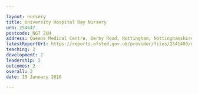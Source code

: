 ```yaml
---

layout: nursery
title: University Hospital Day Nursery
urn: 254647
postcode: NG7 2UH
address: Queens Medical Centre, Derby Road, Nottingham, Nottinghamshire, NG7 2UH
latestReportUrl: https://reports.ofsted.gov.uk/provider/files/2541403/urn/254647.pdf
teaching: 2
development: 2
leadership: 2
outcomes: 2
overall: 2
date: 19 January 2016

---
```

